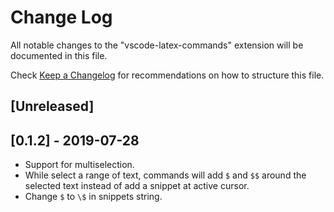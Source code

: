 # Change Log
All notable changes to the "vscode-latex-commands" extension will be documented in this file.

Check [Keep a Changelog](http://keepachangelog.com/) for recommendations on how to structure this file.

## [Unreleased]

## [0.1.2] - 2019-07-28

- Support for multiselection.
- While select a range of text, commands will add `$` and `$$` around the selected text instead of add a snippet at active cursor.
- Change `$` to `\$` in snippets string.